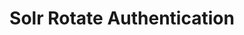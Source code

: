 ---
title:  Solr Rotate Authentication
menu:
  docs_{{ .version }}:
    identifier: sl-rotateauth
    name: Rotate Authentication
    parent: sl-solr-guides
    weight: 34
menu_name: docs_{{ .version }}
---